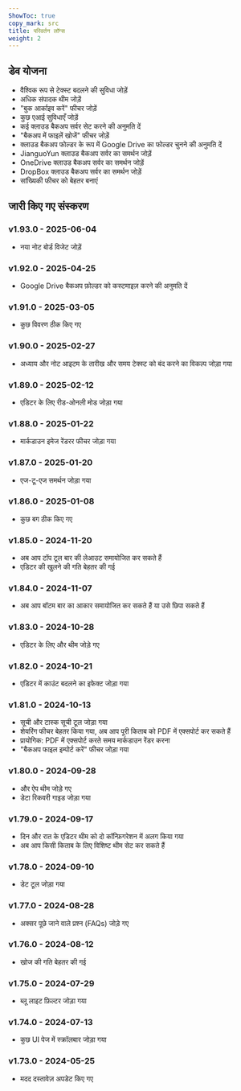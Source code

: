 ```yaml
---
ShowToc: true
copy_mark: src
title: परिवर्तन लॉग्स
weight: 2
---
```


## डेव योजना

- वैश्विक रूप से टेक्स्ट बदलने की सुविधा जोड़ें
- अधिक संपादक थीम जोड़ें
- "बुक आर्काइव करें" फीचर जोड़ें
- कुछ एआई सुविधाएँ जोड़ें
- कई क्लाउड बैकअप सर्वर सेट करने की अनुमति दें
- "बैकअप में फाइलें खोजें" फीचर जोड़ें
- क्लाउड बैकअप फोल्डर के रूप में Google Drive का फोल्डर चुनने की अनुमति दें
- JianguoYun क्लाउड बैकअप सर्वर का समर्थन जोड़ें
- OneDrive क्लाउड बैकअप सर्वर का समर्थन जोड़ें
- DropBox क्लाउड बैकअप सर्वर का समर्थन जोड़ें
- सांख्यिकी फीचर को बेहतर बनाएं

## जारी किए गए संस्करण

### v1.93.0 - 2025-06-04

- नया नोट बोर्ड विजेट जोड़ें

### v1.92.0 - 2025-04-25

- Google Drive बैकअप फ़ोल्डर को कस्टमाइज़ करने की अनुमति दें

### v1.91.0 - 2025-03-05

- कुछ विवरण ठीक किए गए

### v1.90.0 - 2025-02-27

- अध्याय और नोट आइटम के तारीख और समय टेक्स्ट को बंद करने का विकल्प जोड़ा गया

### v1.89.0 - 2025-02-12

- एडिटर के लिए रीड-ओनली मोड जोड़ा गया

### v1.88.0 - 2025-01-22

- मार्कडाउन इमेज रेंडरर फीचर जोड़ा गया

### v1.87.0 - 2025-01-20

- एज-टू-एज समर्थन जोड़ा गया

### v1.86.0 - 2025-01-08

- कुछ बग ठीक किए गए

### v1.85.0 - 2024-11-20

- अब आप टॉप टूल बार की लेआउट समायोजित कर सकते हैं
- एडिटर की खुलने की गति बेहतर की गई

### v1.84.0 - 2024-11-07

- अब आप बॉटम बार का आकार समायोजित कर सकते हैं या उसे छिपा सकते हैं

### v1.83.0 - 2024-10-28

- एडिटर के लिए और थीम जोड़े गए

### v1.82.0 - 2024-10-21

- एडिटर में काउंट बदलने का इफेक्ट जोड़ा गया

### v1.81.0 - 2024-10-13

- सूची और टास्क सूची टूल जोड़ा गया
- शेयरिंग फीचर बेहतर किया गया, अब आप पूरी किताब को PDF में एक्सपोर्ट कर सकते हैं
- प्रायोगिक: PDF में एक्सपोर्ट करते समय मार्कडाउन रेंडर करना
- "बैकअप फाइल इम्पोर्ट करें" फीचर जोड़ा गया

### v1.80.0 - 2024-09-28

- और ऐप थीम जोड़े गए
- डेटा रिकवरी गाइड जोड़ा गया

### v1.79.0 - 2024-09-17

- दिन और रात के एडिटर थीम को दो कॉन्फ़िगरेशन में अलग किया गया
- अब आप किसी किताब के लिए विशिष्ट थीम सेट कर सकते हैं

### v1.78.0 - 2024-09-10

- डेट टूल जोड़ा गया

### v1.77.0 - 2024-08-28

- अक्सर पूछे जाने वाले प्रश्न (FAQs) जोड़े गए

### v1.76.0 - 2024-08-12

- खोज की गति बेहतर की गई

### v1.75.0 - 2024-07-29

- ब्लू लाइट फ़िल्टर जोड़ा गया

### v1.74.0 - 2024-07-13

- कुछ UI पेज में स्क्रॉलबार जोड़ा गया

### v1.73.0 - 2024-05-25

- मदद दस्तावेज़ अपडेट किए गए
